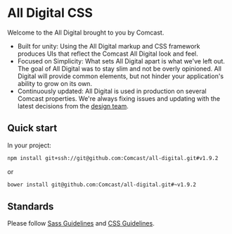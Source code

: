 # All Digital CSS

Welcome to the All Digital brought to you by Comcast.

* Built for unity: Using the All Digital markup and CSS framework produces UIs that reflect the Comcast All Digital look and feel.
* Focused on Simplicity: What sets All Digital apart is what we've left out. The goal of All Digital was to stay slim and not be overly opinioned. All Digital will provide common elements, but not hinder your application's ability to grow on its own.
* Continuously updated: All Digital is used in production on several Comcast properties. We're always fixing issues and updating with the latest decisions from the [design team](http://design.comcast.com/).

## Quick start

In your project:

```bash
npm install git+ssh://git@github.com:Comcast/all-digital.git#v1.9.2
```

or

```bash
bower install git@github.com:Comcast/all-digital.git#~v1.9.2
```

## Standards

Please follow [Sass Guidelines](https://sass-guidelin.es/) and [CSS Guidelines](http://cssguidelin.es/).
